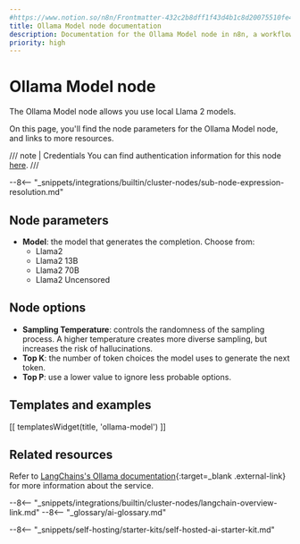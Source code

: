 ```yaml
---
#https://www.notion.so/n8n/Frontmatter-432c2b8dff1f43d4b1c8d20075510fe4
title: Ollama Model node documentation
description: Documentation for the Ollama Model node in n8n, a workflow automation platform. Includes details of operations and configuration, and links to examples and credentials information.
priority: high
---
```


# Ollama Model node

The Ollama Model node allows you use local Llama 2 models.

On this page, you'll find the node parameters for the Ollama Model node, and links to more resources.

/// note | Credentials
You can find authentication information for this node [here](/integrations/builtin/credentials/ollama/).
///

--8<-- "_snippets/integrations/builtin/cluster-nodes/sub-node-expression-resolution.md"

## Node parameters

* **Model**: the model that generates the completion. Choose from:
	* Llama2
	* Llama2 13B
	* Llama2 70B
	* Llama2 Uncensored

## Node options

* **Sampling Temperature**: controls the randomness of the sampling process. A higher temperature creates more diverse sampling, but increases the risk of hallucinations.
* **Top K**: the number of token choices the model uses to generate the next token.
* **Top P**: use a lower value to ignore less probable options. 

## Templates and examples

<!-- see https://www.notion.so/n8n/Pull-in-templates-for-the-integrations-pages-37c716837b804d30a33b47475f6e3780 -->
[[ templatesWidget(title, 'ollama-model') ]]

## Related resources

Refer to [LangChains's Ollama documentation](https://js.langchain.com/docs/modules/model_io/models/llms/integrations/ollama){:target=_blank .external-link} for more information about the service.

--8<-- "_snippets/integrations/builtin/cluster-nodes/langchain-overview-link.md"
--8<-- "_glossary/ai-glossary.md"

--8<-- "_snippets/self-hosting/starter-kits/self-hosted-ai-starter-kit.md"
